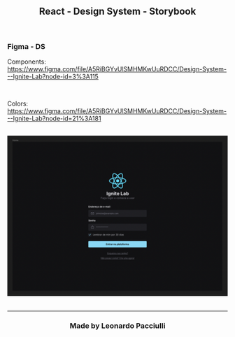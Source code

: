 <h2 align="center">React - Design System - Storybook</h2>

<br />

### Figma - DS
Components: <br />
https://www.figma.com/file/A5RiBGYvUlSMHMKwUuRDCC/Design-System---Ignite-Lab?node-id=3%3A115

<br />

Colors: <br />
https://www.figma.com/file/A5RiBGYvUlSMHMKwUuRDCC/Design-System---Ignite-Lab?node-id=21%3A181

<br />

<div align="center">
  <img src="./src/assets/ds.png">
</div>

<br />

---

<h3 align="center">Made by Leonardo Pacciulli</h3>
